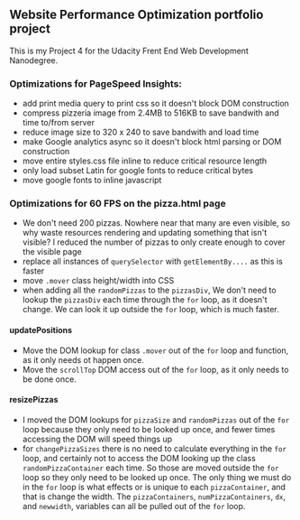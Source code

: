 ## Website Performance Optimization portfolio project

This is my Project 4 for the Udacity Frent End Web Development Nanodegree.

### Optimizations for PageSpeed Insights:
* add print media query to print css so it doesn't block DOM construction
* compress pizzeria image from 2.4MB to 516KB to save bandwith and time to/from server
* reduce image size to 320 x 240 to save bandwith and load time
* make Google analytics async so it doesn't block html parsing or DOM construction
* move entire styles.css file inline to reduce critical resource length
* only load subset Latin for google fonts to reduce critical bytes
* move google fonts to inline javascript

### Optimizations for 60 FPS on the pizza.html page
* We don't need 200 pizzas. Nowhere near that many are even visible, so why waste resources rendering and updating something that isn't visible? I reduced the number of pizzas to only create enough to cover the visible page
* replace all instances of `querySelector` with `getElementBy....` as this is faster
* move `.mover` class height/width into CSS
* when adding all the `randomPizzas` to the `pizzasDiv`, We don't need to lookup the `pizzasDiv` each time through the `for` loop, as it doesn't change. We can look it up outside the `for` loop, which is much faster.

#### updatePositions
* Move the DOM lookup for class `.mover` out of the `for` loop and function, as it only
   needs ot happen once.
* Move the `scrollTop` DOM access out of the `for` loop, as it only needs to be done once.

#### resizePizzas
* I moved the DOM lookups for `pizzaSize` and `randomPizzas` out of the `for` loop because they only need to be looked up once, and fewer times accessing the DOM will speed things up
* for `changePizzaSizes` there is no need to calculate everything in the `for` loop, and certainly not to access the DOM looking up the class `randomPizzaContainer` each time. So those are moved outside the `for` loop so they only need to be looked up once. The only thing we must do in the `for` loop is what effects or is unique to each `pizzaContainer`, and that is change the width. The `pizzaContainers`, `numPizzaContainers`, `dx`, and `newwidth`, variables can all be pulled out of the `for` loop.

